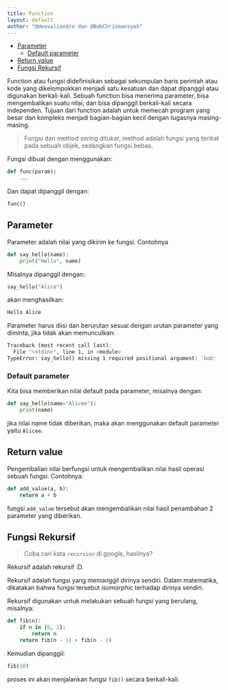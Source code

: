 ```yaml
---
title: Function
layout: default
author: "@deovaliandro dan @BobChrismansyah"
---
```


- [Parameter](#parameter)
  - [Default parameter](#default-parameter)
- [Return value](#return-value)
- [Fungsi Rekursif](#fungsi-rekursif)

Function atau fungsi didefinisikan sebagai sekumpulan baris perintah atau kode
yang dikelompokkan menjadi satu kesatuan dan dapat dipanggil atau digunakan
berkali-kali. Sebuah function bisa menerima parameter, bisa mengembalikan suatu
nilai, dan bisa dipanggil berkali-kali secara independen. Tujuan dari function
adalah untuk memecah program yang besar dan kompleks menjadi bagian-bagian kecil
dengan tugasnya masing-masing.

> Fungsi dan method sering ditukar, method adalah fungsi yang terikat pada
> sebuah objek, sedangkan fungsi bebas.

Fungsi dibuat dengan menggunakan:

```python
def func(param):
    ...
```

Dan dapat dipanggil dengan:

```python
func()
```

## Parameter

Parameter adalah nilai yang dikirim ke fungsi. Contohnya

```python
def say_hello(name):
    print("Hello", name)
```

Misalnya dipanggil dengan:

```python
say_hello("Alice")
```

akan menghasilkan:

```bash
Hello Alice
```

Parameter harus diisi dan berurutan sesuai dengan urutan parameter yang diminta,
jika tidak akan memunculkan:

```bash
Traceback (most recent call last):
  File "<stdin>", line 1, in <module>
TypeError: say_hello() missing 1 required positional argument: 'bob'
```

### Default parameter

Kita bisa memberikan nilai default pada parameter, misalnya dengan:

```python
def say_hello(name="Alicee"):
    print(name)
```

jika nilai name tidak diberikan, maka akan menggunakan default parameter yaitu
`Alicee`.

## Return value

Pengembalian nilai berfungsi untuk mengembalikan nilai hasil operasi sebuah
fungsi. Contohnya:

```python
def add_value(a, b):
    return a + b
```

fungsi `add_value` tersebut akan mengembalikan nilai hasil penambahan 2
parameter yang diberikan.

## Fungsi Rekursif

> Coba cari kata `recursion` di google, hasilnya?

Rekursif adalah rekursif :D.

Rekursif adalah fungsi yang memanggil dirinya sendiri. Dalam matematika,
dikatakan bahwa fungsi tersebut _isomorphic_ terhadap dirinya sendiri.

Rekursif digunakan untuk melakukan sebuah fungsi yang berulang, misalnya:

```python
def fib(n):
    if n in {0, 1}:
        return n
    return fib(n - 1) + fib(n - 2)
```

Kemudian dipanggil:

```python
fib(10)
```

proses ini akan menjalankan fungsi `fib()` secara berkali-kali.
